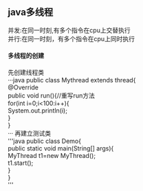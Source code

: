 ## java多线程
并发:在同一时刻,有多个指令在cpu上交替执行  
并行:在同一时刻，有多个指令在cpu上同时执行  
#### 多线程的创建
先创建线程类  
···java
public class Mythread extends thread{    
@Override  
public void run(){//重写run方法    
  for(int i=0;i<100:i++){   
      System.out.println(i);  
  }  
}  
··· 
再建立测试类  
'''java
public class Demo{  
  public static void main(String[] args){  
    MyThread t1=new MyThread();  
    t1.start();  
  }    
}  
'''
